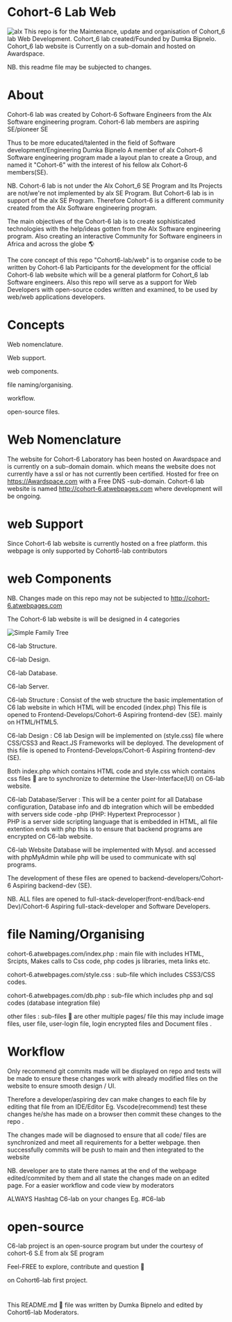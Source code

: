 # Cohort-6 Lab Web
![alx](https://user-images.githubusercontent.com/71280190/161401048-42b51681-d213-453f-bba8-f6f5affcefba.png)
This repo is for the Maintenance, update and organisation of Cohort_6 lab Web Development.
Cohort_6 lab created/Founded by Dumka Bipnelo. 
Cohort_6 lab website is Currently on a sub-domain and hosted on Awardspace.

NB. this readme file may be subjected to changes.


# About

Cohort-6 lab was created by Cohort-6  Software Engineers from the Alx Software engineering program.
Cohort-6 lab members are aspiring SE/pioneer SE

Thus to be more educated/talented in the field  of Software development/Engineering 
Dumka Bipnelo A member of alx Cohort-6 Software engineering program made a layout plan to
create a Group, and named it "Cohort-6" with the interest of his fellow alx Cohort-6 members(SE).

NB. Cohort-6 lab is not under the Alx Cohort_6 SE Program and Its Projects are not/we're not implemented by alx SE Program.
But Cohort-6 lab is in support of the alx SE Program. 
  Therefore Cohort-6 is a different community created from the Alx Software engineering program. 
  
  The main objectives of the Cohort-6 lab is to create sophisticated technologies with the help/ideas gotten from the Alx Software engineering program. Also creating an interactive Community for Software engineers in Africa and across the globe 🌎 

The core concept of this repo "Cohort6-lab/web" is to organise code to be written by Cohort-6 lab Participants 
for the development for the official Cohort-6 lab website which will be a general platform for Cohort_6 lab Software engineers. Also this repo will serve as a support for Web Developers with open-source codes written and examined, 
to be used by web/web applications developers.

# Concepts
Web nomenclature.

Web support.

web components.

file naming/organising.

workflow.

open-source files.


#          Web Nomenclature 
The website for Cohort-6 Laboratory has been hosted on Awardspace 
and is currently on a sub-domain domain.
which means the website does not currently have a ssl or has not currently been certified.
Hosted for free on https://Awardspace.com with a Free DNS -sub-domain. Cohort-6 lab website is named 
 http://cohort-6.atwebpages.com where development will be ongoing.
 
 #      web Support 
 Since Cohort-6 lab website is currently hosted on a free platform. this webpage is only supported by Cohort6-lab contributors 
 
 
 # web Components
 NB. Changes made on this repo may not be subjected to http://cohort-6.atwebpages.com
 
 The Cohort-6 lab website is will be designed in 4 categories 
 
 ![Simple Family Tree](https://user-images.githubusercontent.com/71280190/161402170-c7311f74-3bf8-4537-8bd4-ebcf20ef1199.png)   

 C6-lab Structure.
 
 C6-lab Design.
 
 C6-lab Database.
 
 C6-lab Server.
 
C6-lab Structure : Consist of the web structure the basic implementation of C6 lab website in which HTML will be encoded (index.php) 
This file is opened to Frontend-Develops/Cohort-6 Aspiring frontend-dev (SE). mainly on HTML/HTML5.

C6-lab Design : C6 lab Design will be implemented on (style.css) file where CSS/CSS3 and React.JS Frameworks will be deployed. 
The development of this file is opened to Frontend-Develops/Cohort-6 Aspiring frontend-dev (SE).

Both index.php which contains HTML code and style.css which contains css files 📂 are to synchronize to determine the User-Interface(UI) on C6-lab website.   
 

C6-lab Database/Server : This will be a center point for all Database configuration, Database info and db integration which will be embedded with servers side code -php (PHP: Hypertext Preprocessor  )  
PHP is a server side scripting language that is embedded in HTML, all file extention ends with php this is to ensure that backend programs are encrypted on C6-lab website. 
 
 C6-lab Website Database will be implemented with Mysql. and accessed with phpMyAdmin
 while php will be used to communicate with sql programs.
 
 The development of these files are opened to backend-developers/Cohort-6 Aspiring backend-dev (SE).
 
 
 
 NB. ALL files are opened to full-stack-developer(front-end/back-end Dev)/Cohort-6 Aspiring full-stack-developer and Software Developers.
 
 
 
 # file Naming/Organising
 
 cohort-6.atwebpages.com/index.php :   main file with includes HTML, Srcipts, Makes calls to Css code, php codes js libraries, meta links etc.  
 
 cohort-6.atwebpages.com/style.css :  sub-file which includes CSS3/CSS codes. 
 
 cohort-6.atwebpages.com/db.php   :   sub-file which includes php and sql codes  (database integration file) 

 other files : sub-files 📂 are other multiple pages/ file this may include image files, user file, user-login file, login encrypted files and Document files .



# Workflow

Only recommend git commits made will be displayed on repo and tests will be made to ensure these changes work with already modified  files on the website to ensure smooth design / UI. 

Therefore a developer/aspiring dev can make changes to each file by editing that file from an IDE/Editor Eg. Vscode(recommend)  test these changes he/she has made on a browser then commit these changes to the repo .

The changes made will be diagnosed to ensure that all code/ files are synchronized and meet all requirements for a better webpage.  then successfully commits will be push to main and then integrated to the website 


NB. developer are to state there names at the end of the webpage edited/commited by them and all state the changes made on an edited page.
For a easier workflow and code view by moderators

ALWAYS Hashtag C6-lab on your changes 
Eg. #C6-lab 


# open-source 

C6-lab project is an open-source program but under the courtesy of cohort-6 S.E from alx SE program

Feel-FREE to explore, contribute and question 🙋 

on Cohort6-lab first project.  

# 
This README.md 📖 file was written by Dumka Bipnelo and edited by Cohort6-lab Moderators.



















